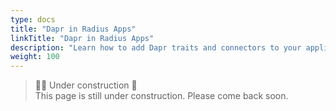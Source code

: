 ```yaml
---
type: docs
title: "Dapr in Radius Apps"
linkTitle: "Dapr in Radius Apps"
description: "Learn how to add Dapr traits and connectors to your application."
weight: 100
---
```


> 👷‍♂️ Under construction 🚧 <br>
This page is still under construction. Please come back soon.
